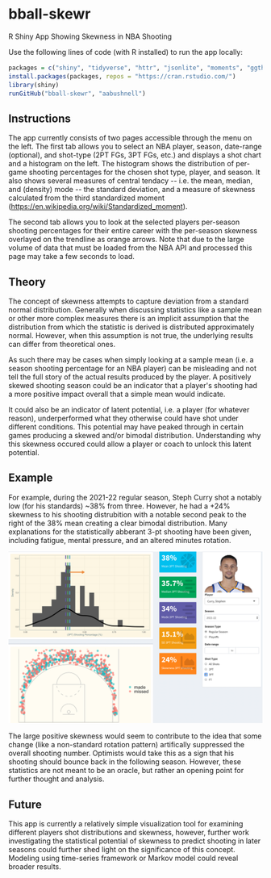# bball-skewr
R Shiny App Showing Skewness in NBA Shooting

Use the following lines of code (with R installed) to run the app locally:

```R
packages = c("shiny", "tidyverse", "httr", "jsonlite", "moments", "ggthemes", "shinydashboard")
install.packages(packages, repos = "https://cran.rstudio.com/")
library(shiny)
runGitHub("bball-skewr", "aabushnell")
```

## Instructions

The app currently consists of two pages accessible through the menu on the left. The first tab allows you to select an NBA player, season, date-range (optional), and shot-type (2PT FGs, 3PT FGs, etc.) and displays a shot chart and a histogram on the left. The histogram shows the distribution of per-game shooting percentages for the chosen shot type, player, and season. It also shows several measures of central tendacy -- i.e. the mean, median, and (density) mode -- the standard deviation, and a measure of skewness calculated from the third standardized moment (https://en.wikipedia.org/wiki/Standardized_moment).

The second tab allows you to look at the selected players per-season shooting percentages for their entire career with the per-season skewness overlayed on the trendline as orange arrows. Note that due to the large volume of data that must be loaded from the NBA API and processed this page may take a few seconds to load.

## Theory

The concept of skewness attempts to capture deviation from a standard normal distribution. Generally when discussing statistics like a sample mean or other more complex measures there is an implicit assumption that the distribution from which the statistic is derived is distributed approximately normal. However, when this assumption is not true, the underlying results can differ from theoretical ones. 

As such there may be cases when simply looking at a sample mean (i.e. a season shooting percentage for an NBA player) can be misleading and not tell the full story of the actual results produced by the player. A positively skewed shooting season could be an indicator that a player's shooting had a more positive impact overall that a simple mean would indicate. 

It could also be an indicator of latent potential, i.e. a player (for whatever reason), underperformed what they otherwise could have shot under different conditions. This potential may have peaked through in certain games producing a skewed and/or bimodal distribution. Understanding why this skewness occured could allow a player or coach to unlock this latent potential.

## Example

For example, during the 2021-22 regular season, Steph Curry shot a notably low (for his standards) ~38% from three. However, he had a +24% skewness to his shooting distrubition with a notable second peak to the right of the 38% mean creating a clear bimodal distribution. Many explanations for the statistically abberant 3-pt shooting have been given, including fatigue, mental pressure, and an altered minutes rotation. 

![Skewr Example](https://github.com/aabushnell/bball-skewr/blob/master/Screenshot_Curry.png)

The large positive skewness would seem to contribute to the idea that some change (like a non-standard rotation pattern) artifically suppressed the overall shooting number. Optimists would take this as a sign that his shooting should bounce back in the following season. However, these statistics are not meant to be an oracle, but rather an opening point for further thought and analysis.

## Future

This app is currently a relatively simple visualization tool for examining different players shot distributions and skewness, however, further work investigating the statistical potential of skewness to predict shooting in later seasons could further shed light on the significance of this concept. Modeling using time-series framework or Markov model could reveal broader results.
